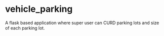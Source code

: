 # vehicle_parking
A flask based application where super user can CURD parking lots and size of each parking lot.
